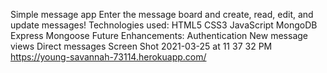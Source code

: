 Simple message app
Enter the message board and create, read, edit, and update messages!
Technologies used:
HTML5
CSS3
JavaScript
MongoDB
Express
Mongoose
Future Enhancements:
Authentication
New message views
Direct messages
Screen Shot 2021-03-25 at 11 37 32 PM
https://young-savannah-73114.herokuapp.com/
